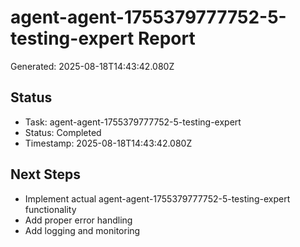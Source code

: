 # agent-agent-1755379777752-5-testing-expert Report

Generated: 2025-08-18T14:43:42.080Z

## Status
- Task: agent-agent-1755379777752-5-testing-expert
- Status: Completed
- Timestamp: 2025-08-18T14:43:42.080Z

## Next Steps
- Implement actual agent-agent-1755379777752-5-testing-expert functionality
- Add proper error handling
- Add logging and monitoring
